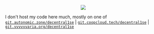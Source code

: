 <p align="center">
  <img src="https://vvvvvvaria.org/logs/memestash/images/javarojava.png" />
</p>

I don't host my code here much, mostly on one of [`git.autonomic.zone/decentral1se`](https://git.autonomic.zone/decentral1se) | [`git.coopcloud.tech/decentral1se`](https://git.coopcloud.tech/decentral1se) | [`git.vvvvvvaria.org/decentral1se`](https://git.vvvvvvaria.org/decentral1se)
